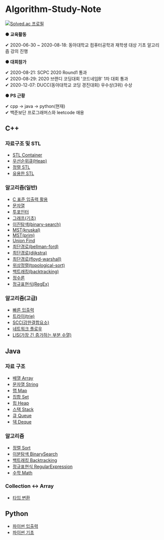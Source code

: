 # Algorithm-Study-Note
    
[![Solved.ac
프로필](http://mazassumnida.wtf/api/v2/generate_badge?boj=eddy5360)](https://solved.ac/eddy5360)    


**● 교육활동**    

 ✔ 2020-06-30 ~ 2020-08-18: 동아대학교 컴퓨터공학과 재학생 대상 기초 알고리즘 강의 진행    
    
    
**● 대회참가**

 ✔ 2020-08-21: SCPC 2020 Round1 통과    
 ✔ 2020-08-29: 2020 브랜디 코딩대회 '코드네임B' 1차 대회 통과    
 ✔ 2020-12-07: DUCC(동아대학교 코딩 경진대회) 우수상(3위) 수상


**● PS 근황**

 ✔ cpp -> java -> python(현재)    
 ✔ 백준보단 프로그래머스와 leetcode 애용


## C++

### 자료구조 및 STL

- [STL Container](https://github.com/JinseongHwang/Algorithm-Study-Note/blob/master/cpp/STL_Container.cpp)
- [우선순위큐(Heap)](https://github.com/JinseongHwang/Algorithm-Study-Note/blob/master/cpp/heap.cpp)
- [정렬 STL](https://github.com/JinseongHwang/Algorithm-Study-Note/blob/master/cpp/sort.cpp)
- [유용한 STL](https://github.com/JinseongHwang/Algorithm-Study-Note/blob/master/cpp/STL_useful.cpp)

### 알고리즘(일반)

- [C 표준 입출력 활용](https://github.com/JinseongHwang/Algorithm-Study-Note/blob/master/cpp/standard_IO.c)
- [문자열](https://github.com/JinseongHwang/Algorithm-Study-Note/blob/master/cpp/string.cpp)
- [투포인터](https://github.com/JinseongHwang/Algorithm-Study-Note/blob/master/cpp/two_pointer.cpp)
- [그래프(기초)](https://github.com/JinseongHwang/Algorithm-Study-Note/blob/master/cpp/basic_graph.cpp)
- [이진탐색(binary-search)](https://github.com/JinseongHwang/Algorithm-Study-Note/blob/master/cpp/binary_search.cpp)
- [MST(kruskal)](https://github.com/JinseongHwang/Algorithm-Study-Note/blob/master/cpp/MST(kruskal).cpp)
- [MST(prim)](https://github.com/JinseongHwang/Algorithm-Study-Note/blob/master/cpp/MST(prim).cpp)
- [Union Find](https://github.com/JinseongHwang/Algorithm-Study-Note/blob/master/cpp/union-find.cpp)
- [최단경로(bellman-ford)](https://github.com/JinseongHwang/Algorithm-Study-Note/blob/master/cpp/bellman-ford.cpp)
- [최단경로(dijkstra)](https://github.com/JinseongHwang/Algorithm-Study-Note/blob/master/cpp/dijkstra.cpp)
- [최단경로(floyd-warshall)](https://github.com/JinseongHwang/Algorithm-Study-Note/blob/master/cpp/floyd-warshall.cpp)
- [위상정렬(topological-sort)](https://github.com/JinseongHwang/Algorithm-Study-Note/blob/master/cpp/topological_sort.cpp)
- [백트래킹(backtracking)](https://github.com/JinseongHwang/Algorithm-Study-Note/blob/master/cpp/backtracking.cpp)
- [정수론](https://github.com/JinseongHwang/Algorithm-Study-Note/blob/master/cpp/number_theory.cpp)
- [정규표현식(RegEx)](https://github.com/JinseongHwang/Algorithm-Study-Note/blob/master/cpp/regex.cpp)

### 알고리즘(고급)

- [빠른 입출력](https://github.com/JinseongHwang/Algorithm-Study-Note/blob/master/cpp/Fast_IO.cpp)
- [트라이(trie)](https://github.com/JinseongHwang/Algorithm-Study-Note/blob/master/cpp/trie.cpp)
- [SCC(강한결합요소)](https://github.com/JinseongHwang/Algorithm-Study-Note/blob/master/cpp/scc.cpp)
- [네트워크 플로우](https://github.com/JinseongHwang/Algorithm-Study-Note/blob/master/cpp/network-flow.cpp)
- [LIS(가장 긴 증가하는 부분 수열)](https://github.com/JinseongHwang/Algorithm-Study-Note/blob/master/cpp/LIS.cpp)

## Java

### 자료 구조

- [배열 Array](https://github.com/JinseongHwang/Algorithm-Study-Note/blob/master/java/Array.md)
- [문자열 String](https://github.com/JinseongHwang/Algorithm-Study-Note/blob/master/java/String.md)
- [맵 Map](https://github.com/JinseongHwang/Algorithm-Study-Note/blob/master/java/Map.md)
- [집합 Set](https://github.com/JinseongHwang/Algorithm-Study-Note/blob/master/java/Set.md)
- [힙 Heap](https://github.com/JinseongHwang/Algorithm-Study-Note/blob/master/java/Heap.md)
- [스택 Stack](https://github.com/JinseongHwang/Algorithm-Study-Note/blob/master/java/Stack.md)
- [큐 Queue](https://github.com/JinseongHwang/Algorithm-Study-Note/blob/master/java/Queue.md)
- [덱 Deque](https://github.com/JinseongHwang/Algorithm-Study-Note/blob/master/java/Deque.md)

### 알고리즘

- [정렬 Sort](https://github.com/JinseongHwang/Algorithm-Study-Note/blob/master/java/Sort.md)
- [이분탐색 BinarySearch](https://github.com/JinseongHwang/Algorithm-Study-Note/blob/master/java/BinarySearch.md)
- [백트래킹 Backtracking](https://github.com/JinseongHwang/Algorithm-Study-Note/blob/master/java/Backtracking.md)
- [정규표현식 RegularExpression](https://github.com/JinseongHwang/Algorithm-Study-Note/blob/master/java/Regex.md)
- [수학 Math](https://github.com/JinseongHwang/Algorithm-Study-Note/blob/master/java/Math.md)

### Collection ↔️ Array

- [타입 변환](https://github.com/JinseongHwang/Algorithm-Study-Note/blob/master/java/ConvertType.md)

## Python

- [파이썬 입출력](https://github.com/JinseongHwang/Algorithm-Study-Note/blob/master/python/IO.md)
- [파이썬 기초](https://github.com/JinseongHwang/Algorithm-Study-Note/blob/master/python/Basic.md)
